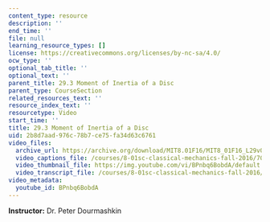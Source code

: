 ```yaml
---
content_type: resource
description: ''
end_time: ''
file: null
learning_resource_types: []
license: https://creativecommons.org/licenses/by-nc-sa/4.0/
ocw_type: ''
optional_tab_title: ''
optional_text: ''
parent_title: 29.3 Moment of Inertia of a Disc
parent_type: CourseSection
related_resources_text: ''
resource_index_text: ''
resourcetype: Video
start_time: ''
title: 29.3 Moment of Inertia of a Disc
uid: 2b8d7aad-976c-78b7-ce75-fa34d63c6761
video_files:
  archive_url: https://archive.org/download/MIT8.01F16/MIT8_01F16_L29v03_360p.mp4
  video_captions_file: /courses/8-01sc-classical-mechanics-fall-2016/7081e4e606655e92a6ddf8db864ec9f2_BPnbq6BobdA.vtt
  video_thumbnail_file: https://img.youtube.com/vi/BPnbq6BobdA/default.jpg
  video_transcript_file: /courses/8-01sc-classical-mechanics-fall-2016/04babd9c0fbc1f550ba4ec7d19f9aa9d_BPnbq6BobdA.pdf
video_metadata:
  youtube_id: BPnbq6BobdA
---
```


**Instructor:** Dr. Peter Dourmashkin

